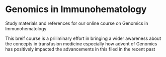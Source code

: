 # Genomics in Immunohematology
Study materials and references for our online course on Genomics in Immunohematology

This breif course is a priliminary effort in bringing a wider awareness about the concepts in transfusion medicine especially how advent of Genomics has positively impacted the advancements in this filed in the recent past
